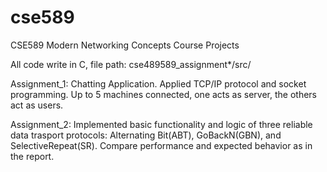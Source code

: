 # cse589

CSE589 Modern Networking Concepts Course Projects

All code write in C, file path: cse489589_assignment*/src/

Assignment_1: Chatting Application. Applied TCP/IP protocol and socket programming. Up to 5 machines connected, one acts as server, the others act as users.

Assignment_2: Implemented basic functionality and logic of three reliable data trasport protocols: Alternating Bit(ABT), GoBackN(GBN), and SelectiveRepeat(SR). Compare performance and expected behavior as in the report.
